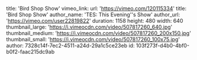 title: 'Bird Shop Show'
vimeo_link:
  url: 'https://vimeo.com/120115334'
  title: 'Bird Shop Show'
  author_name: 'TES: This Evening''s Show'
  author_url: 'https://vimeo.com/user22819822'
  duration: 1158
  height: 480
  width: 640
  thumbnail_large: 'https://i.vimeocdn.com/video/507817260_640.jpg'
  thumbnail_medium: 'https://i.vimeocdn.com/video/507817260_200x150.jpg'
  thumbnail_small: 'https://i.vimeocdn.com/video/507817260_100x75.jpg'
author: 7328c14f-7ec2-4511-a24d-29a1c5ce23eb
id: 103f273f-d4b0-4bf0-b0f2-faac215dc9ab
